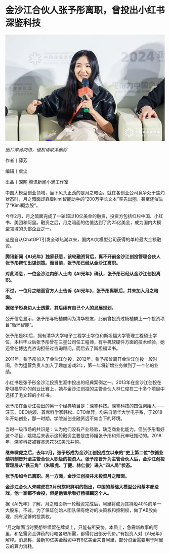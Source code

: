 # 金沙江合伙人张予彤离职，曾投出小红书深鉴科技

![ea379f676d15bb66d9e75515b86b307e.jpg](https://raw.githubusercontent.com/qqhsx/qqnews_image/main/2024/04/19/金沙江合伙人张予彤离职，曾投出小红书深鉴科技/ea379f676d15bb66d9e75515b86b307e.jpg)

 _图片来源网络，侵权请联系删除_

作者丨薛芳

编辑丨虞尘

出品丨深网·腾讯新闻小满工作室

中国大模型创业领域，当下风头正劲的是月之暗面。就在各创业公司竞争处于焦灼状态时，月之暗面却靠着kimi智能助手的“200万字长文本”率先出圈，甚至还催生了“Kimi概念股”。

今年2月，月之暗面完成了一轮超过10亿美金的融资，投资方包括红杉中国、小红书、美团和阿里。融资之后，月之暗面的估值达到了约25亿美金，成为国内大模型领域的头部企业之一。

这是自从ChatGPT引发全球热潮以来，国内AI大模型公司获得的单轮最大金额融资。

**腾讯新闻《AI光年》独家获悉，该轮融资背后，离不开前金沙江创投管理合伙人张予彤帮忙出谋划策。而目前，张予彤已经从金沙江离职。**

**对此消息，一位金沙江内部人士向《AI光年》确认，张予彤已经从金沙江创投离职。**

**不过，一位月之暗面官方人士告诉《AI光年》，张予彤离职后，并未加入月之暗面。**

**据张予彤身边人士透露，其后续有自己个人的发展规划。**

公开信息显示，张予彤与杨植麟同为清华校友，此前曾投资过杨植麟上一个投资项目“循环智能”。

张予彤是80后，拥有清华大学电子工程学士学位和斯坦福大学管理工程硕士学位，本科毕业后张予彤曾在三星公司任工程师，有手机软硬件方面的技术经验，她还曾在博达克咨询担任过咨询顾问，而后去了斯坦福读书。

2011年，张予彤加入了金沙江创投，2012年，张予彤曾离开金沙江创投一段时间，作为运营负责人加入了趣加游戏2年，第一年将新增业务做到了一个亿的业绩。

小红书是张予彤金沙江投资生涯中投出的经典案例之一。2013年在金沙江创投在斯坦福举办的创业比赛上，她与金沙江创投的主管合伙人林仁俊在二十多个项目中选择了毛文超的小红书。

张予彤在金沙江投出的另一个经典项目是：深鉴科技。深鉴科技的四位创始人——汪玉、CEO姚颂、首席科学家韩松、CTO单羿，均来自清华大学电子系，于2018年开始创业，那一时期，学院派创业融资远不如当下的环境。

当时一级市场的共识是：认为他们没有产业经验，缺乏商业化能力。但张予彤看好这个项目，姚颂后来表示这轮融资主要是由师姐张予彤和师兄辛旺推动的。2018年，深鉴科技被赛灵思花3亿美元并购。

**继朱啸虎之后，去年2月，张予彤成为金沙江创投成立以来的“史上第二位”依循业绩机制晋升至主管合伙人职级的投资人。张予彤晋升为主管合伙人后，金沙江创投管理层从“铁三角”（朱啸虎、丁健、林仁俊）进入“四人局”状态。**

**张予彤如今已离职。另一方面，金沙江创投并未投资月之暗面。**

**金沙江合伙人朱啸虎在3月份旗帜鲜明的指出，中国的基础大模型公司基本都没戏，他一家都不会投，但是他表示看好杨植麟这个人。**

据《AI光年》了解，月之暗面新一轮融资完成后，阿里将成为其持股40%的单一大股东。不过，为了保证创始人团队保有绝对的决策权和控制权，做了AB股处理，拥有足够的投票权。

“月之暗面当时要想继续留在牌桌上，只能有所妥协。本质上，急需新故事的阿里，和急需资金弹药的月暗各取所需，都得付出部分代价。”有投资人对《AI光年》解释。消息称，最新10亿美金融资中有8亿美金来自阿里，部分资金需要用于阿里云的算力消耗。

